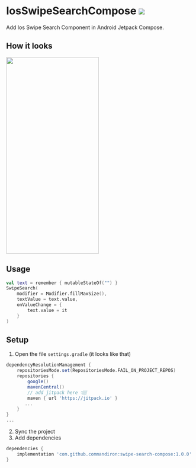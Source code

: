# IosSwipeSearchCompose [![](https://jitpack.io/v/commandiron/swipe-search-compose.svg)](https://jitpack.io/#commandiron/swipe-search-compose)

Add Ios Swipe Search Component in Android Jetpack Compose.

## How it looks

<img src="https://user-images.githubusercontent.com/50905347/195865007-3c1b2670-d0eb-41ae-9a0d-5757ff63779e.gif" width="250" height="530">


## Usage

```kotlin
val text = remember { mutableStateOf("") }
SwipeSearch(
    modifier = Modifier.fillMaxSize(),
    textValue = text.value,
    onValueChange = {
        text.value = it
    }
)
```


## Setup
1. Open the file `settings.gradle` (it looks like that)
```groovy
dependencyResolutionManagement {
    repositoriesMode.set(RepositoriesMode.FAIL_ON_PROJECT_REPOS)
    repositories {
        google()
        mavenCentral()
        // add jitpack here 👇🏽
        maven { url 'https://jitpack.io' }
       ...
    }
} 
...
```
2. Sync the project
3. Add dependencies
```groovy
dependencies {
    implementation 'com.github.commandiron:swipe-search-compose:1.0.0'
}
```
